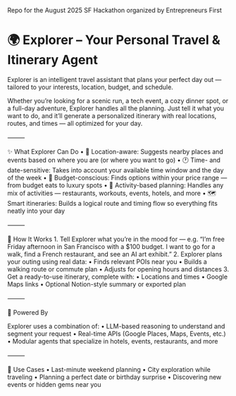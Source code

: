 Repo for the August 2025 SF Hackathon organized by Entrepreneurs First

# 🌍 Explorer – Your Personal Travel & Itinerary Agent

Explorer is an intelligent travel assistant that plans your perfect day out — tailored to your interests, location, budget, and schedule.

Whether you’re looking for a scenic run, a tech event, a cozy dinner spot, or a full-day adventure, Explorer handles all the planning. Just tell it what you want to do, and it’ll generate a personalized itinerary with real locations, routes, and times — all optimized for your day.

⸻

✨ What Explorer Can Do
	•	📍 Location-aware: Suggests nearby places and events based on where you are (or where you want to go)
	•	🕐 Time- and date-sensitive: Takes into account your available time window and the day of the week
	•	💸 Budget-conscious: Finds options within your price range — from budget eats to luxury spots
	•	🧭 Activity-based planning: Handles any mix of activities — restaurants, workouts, events, hotels, and more
	•	🗺️ Smart itineraries: Builds a logical route and timing flow so everything fits neatly into your day

⸻

🚀 How It Works
	1.	Tell Explorer what you’re in the mood for — e.g.
“I’m free Friday afternoon in San Francisco with a $100 budget. I want to go for a walk, find a French restaurant, and see an AI art exhibit.”
	2.	Explorer plans your outing using real data:
	•	Finds relevant POIs near you
	•	Builds a walking route or commute plan
	•	Adjusts for opening hours and distances
	3.	Get a ready-to-use itinerary, complete with:
	•	Locations and times
	•	Google Maps links
	•	Optional Notion-style summary or exported plan

⸻

🧠 Powered By

Explorer uses a combination of:
	•	LLM-based reasoning to understand and segment your request
	•	Real-time APIs (Google Places, Maps, Events, etc.)
	•	Modular agents that specialize in hotels, events, restaurants, and more

⸻

🔧 Use Cases
	•	Last-minute weekend planning
	•	City exploration while traveling
	•	Planning a perfect date or birthday surprise
	•	Discovering new events or hidden gems near you
